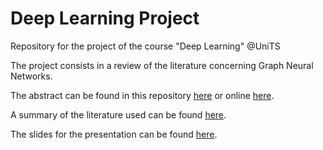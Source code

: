 # Deep Learning Project
Repository for the project of the course "Deep Learning" @UniTS

The project consists in a review of the literature concerning Graph Neural Networks.



The abstract can be found in this repository [here](abstract.pdf) or online [here](https://docs.google.com/document/d/1eV78L5eH7msQG0gZGF5RZ7Yi4k9WIdL0la8hB9TebYQ/edit?usp=sharing).

A summary of the literature used can be found [here](summary.pdf).

The slides for the presentation can be found [here](slides.pdf).
